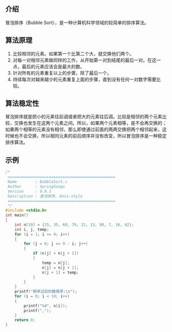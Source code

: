 ## 介绍
冒泡排序（Bubble Sort），是一种计算机科学领域的较简单的排序算法。
## 算法原理
1. 比较相邻的元素。如果第一个比第二个大，就交换他们两个。
2. 对每一对相邻元素做同样的工作，从开始第一对到结尾的最后一对。在这一点，最后的元素应该会是最大的数。
3. 针对所有的元素重复以上的步骤，除了最后一个。 
4. 持续每次对越来越少的元素重复上面的步骤，直到没有任何一对数字需要比较。 

## 算法稳定性
冒泡排序就是把小的元素往前调或者把大的元素往后调。比较是相邻的两个元素比较，交换也发生在这两个元素之间。所以，如果两个元素相等，是不会再交换的；如果两个相等的元素没有相邻，那么即使通过前面的两两交换把两个相邻起来，这时候也不会交换，所以相同元素的前后顺序并没有改变，所以冒泡排序是一种稳定排序算法。
## 示例
```c
/*
 ===============================================
 Name        : BubbleSort.c
 Author      : SpringSongs
 Version     : 0.0.1
 Description : 冒泡排序, Ansi-style
 ===============================================
 */
#include <stdio.h>
int main()
{
    int n[10] = {25, 35, 68, 79, 21, 13, 98, 7, 16, 62};
    int i, j, temp;
    for (i = 1; i <= 9; i++)
    {
        for (j = 0; j <= 9 - i; j++)
        {
            if (n[j] > n[j + 1])
            {
                temp = n[j];
                n[j] = n[j + 1];
                n[j + 1] = temp;
            }
        }
    }
    printf("排序过后的数顺序:\n");
    for (i = 0; i < 10; i++)
    {
        printf("%d", n[i]);
        printf(",");
    }
    return 0;
}
```